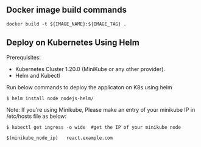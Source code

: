 
## Docker image build commands
```
docker build -t ${IMAGE_NAME}:${IMAGE_TAG} .
```

## Deploy on Kubernetes Using Helm

Prerequisites:

- Kubernetes Cluster 1.20.0 (MiniKube or any other provider).
- Helm and Kubectl

Run below commands to deploy the applicaton on K8s using helm
```
$ helm install node nodejs-helm/
```
Note: If you're using Minikube, Please make an entry of your minikube IP in /etc/hosts file as below:
```
$ kubectl get ingress -o wide  #get the IP of your minikube node

$(minikube_node_ip)   react.example.com
```
